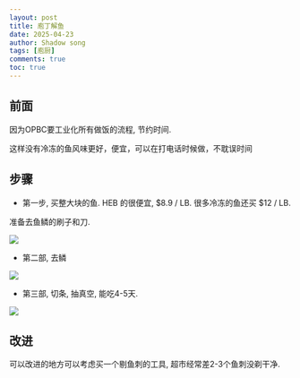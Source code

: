 ```yaml
---
layout: post
title: 庖丁解鱼
date: 2025-04-23
author: Shadow song
tags: [庖厨]
comments: true
toc: true
---
```

## 前面

因为OPBC要工业化所有做饭的流程, 节约时间. 

这样没有冷冻的鱼风味更好，便宜，可以在打电话时候做，不耽误时间

## 步骤

- 第一步, 买整大块的鱼. HEB 的很便宜, $8.9 / LB. 很多冷冻的鱼还买 $12 / LB. 

准备去鱼鳞的刷子和刀. 

![](https://lh3.googleusercontent.com/pw/AP1GczO30e1-lXfknluB_GjI4opjz2GZbq8Xb5xQ5e4hyhkxawE6Hw4tVUI4_iuNoaBAzTEsb8I0jBNMAtAEoSeo7P42ehzrjfJH15WEe_38_ml7qSLiLyPJyyvA7DPwbi9y6keeLunVsQajuD0_jvA39JA2RQ=w1706-h1280-s-no-gm?authuser=0)


- 第二部, 去鳞

![](https://lh3.googleusercontent.com/pw/AP1GczO6vZ0gmw6xQAQW21lNqj5cYuTefA6onQWu-8Rdo-p0YycoabY18XtEZebB-7fe9XR2iJwbuZs7bLSWBzx9MzgzE8yQyjtRV_cgIJTvIQiTMHC0lIGBfRjyinzeql4x8xtwYS7ECSU6TNOx74DyzXT0Dw=w1706-h1280-s-no-gm?authuser=0)


- 第三部, 切条, 抽真空, 能吃4-5天. 

![](https://lh3.googleusercontent.com/pw/AP1GczPEllZth6IClxmvldKvysmdFhQoJbk721ImQ-3Uqno51raUYidponei706zbaax5QlXXJQXWuAx8knxJVKWtgGYz8pQoaJZL2DzgYX8YH_BZb2lJx0YjG732RFjOVs19Nk2YqzbaJHJ-ufcho5KWXv2rg=w971-h1294-s-no-gm?authuser=0)


## 改进

可以改进的地方可以考虑买一个剔鱼刺的工具, 超市经常差2-3个鱼刺没剃干净. 